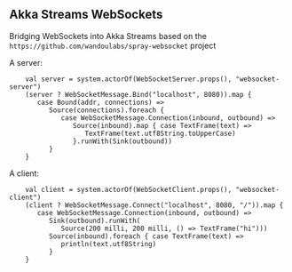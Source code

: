 ## Akka Streams WebSockets

Bridging WebSockets into Akka Streams based on the `https://github.com/wandoulabs/spray-websocket` project

A server:

        val server = system.actorOf(WebSocketServer.props(), "websocket-server")
        (server ? WebSocketMessage.Bind("localhost", 8080)).map {
           case Bound(addr, connections) =>
              Source(connections).foreach {
                 case WebSocketMessage.Connection(inbound, outbound) =>
                    Source(inbound).map { case TextFrame(text) =>
                       TextFrame(text.utf8String.toUpperCase)
                    }.runWith(Sink(outbound))
              }
        }
        
A client:

        val client = system.actorOf(WebSocketClient.props(), "websocket-client")
        (client ? WebSocketMessage.Connect("localhost", 8080, "/")).map {
           case WebSocketMessage.Connection(inbound, outbound) =>
              Sink(outbound).runWith(
                 Source(200 milli, 200 milli, () => TextFrame("hi")))
              Source(inbound).foreach { case TextFrame(text) =>
                 println(text.utf8String)
              }
        }

